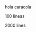 hola caracola


















































































































100 lineas




















































































































2000 lines








































